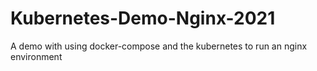 # Kubernetes-Demo-Nginx-2021
A demo with using docker-compose and the kubernetes to run an nginx environment

